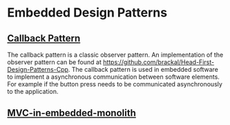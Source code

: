# Embedded Design Patterns

## [Callback Pattern](https://github.com/brackal/Embedded-Design-Patterns/tree/main/CallbackPattern)
The callback pattern is a classic observer pattern. An implementation of the observer pattern can be found at https://github.com/brackal/Head-First-Design-Patterns-Cpp.
The callback pattern is used in embedded software to implement a asynchronous communication between software elements. For example if the button press needs to be communicated asynchronously to the application.

## [MVC-in-embedded-monolith](https://github.com/brackal/Embedded-Design-Patterns/tree/main/MVC-in-embedded-monolith)
